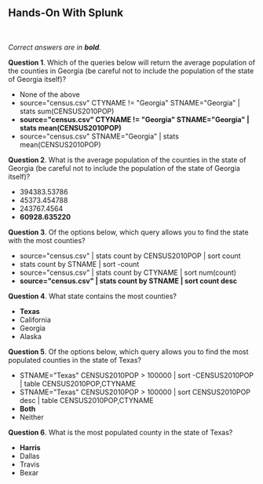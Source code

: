 ## Hands-On With Splunk
<br>

_Correct answers are in **bold**._
<br>

**Question 1**. Which of the queries below will return the average population of the counties in Georgia (be careful not to include the population of the state of Georgia itself)?

* None of the above
* source="census.csv" CTYNAME != "Georgia" STNAME="Georgia" | stats sum(CENSUS2010POP)
* **source="census.csv" CTYNAME != "Georgia" STNAME="Georgia" | stats mean(CENSUS2010POP)**
* source="census.csv" STNAME="Georgia" | stats mean(CENSUS2010POP)

**Question 2**. What is the average population of the counties in the state of Georgia (be careful not to include the population of the state of Georgia itself)?

*  394383.53786
*  45373.454788
*  243767.4564
*  **60928.635220**

**Question 3**. Of the options below, which query allows you to find the state with the most counties?

* source="census.csv" | stats count by CENSUS2010POP | sort count
* stats count by STNAME | sort -count
* source="census.csv" | stats count by CTYNAME | sort num(count)
* **source="census.csv" | stats count by STNAME | sort count desc**

**Question 4**. What state contains the most counties?

* **Texas**
* California
* Georgia
* Alaska

**Question 5**. Of the options below, which query allows you to find the most populated counties in the state of Texas?

* STNAME="Texas" CENSUS2010POP > 100000 | sort -CENSUS2010POP | table CENSUS2010POP,CTYNAME
* STNAME="Texas" CENSUS2010POP > 100000 | sort CENSUS2010POP desc | table CENSUS2010POP,CTYNAME
* **Both**
* Neither

**Question 6**. What is the most populated county in the state of Texas?

* **Harris**
* Dallas
* Travis
* Bexar
